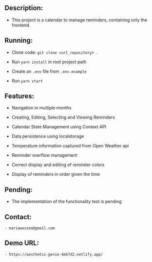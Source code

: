 ##  Description:  
   - This project is a calendar to manage reminders, containing only the frontend. 
##  Running: 
	
   - Clone code: `git clone <url_repository> .`

   - Run `yarn install` in root project path
   
   - Create an `.env` file from `.env.example`
   
   - Run `yarn start`

##  Features: 
	
   - Navigation in multiple months

   - Creating, Editing, Selecting and Viewing Reminders
   
   - Calendar State Management using Context API
   
   - Data persistence using localstorage

   - Temperature information captured from Open Weather api

   - Reminder overflow management 

   - Correct display and editing of reminder colors

   - Display of reminders in order given the time

## Pending:
   - The implementation of the functionality test is pending 

## Contact:
    - mariowessen@gmail.com

## Demo URL:
    - https://aesthetic-genie-4eb7d2.netlify.app/

